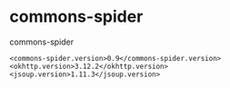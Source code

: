 # commons-spider

commons-spider

```
<commons-spider.version>0.9</commons-spider.version>
<okhttp.version>3.12.2</okhttp.version>
<jsoup.version>1.11.3</jsoup.version>
```
